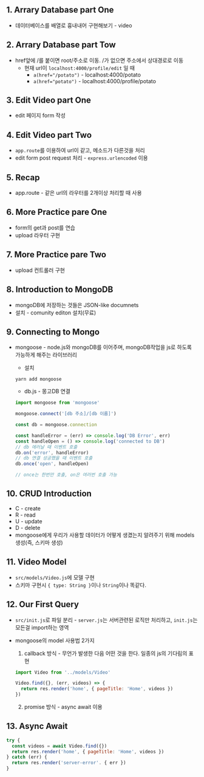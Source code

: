## 1. Arrary Database part One
* 데이터베이스를 배열로 흉내내어 구현해보기 - video

## 2. Arrary Database part Tow
* href앞에 /를 붙이면 root/주소로 이동. /가 없으면 주소에서 상대경로로 이동
  * 현재 url이 `localhost:4000/profile/edit` 일 때
    * `a(href="/potato")` - localhost:4000/potato
    * `a(href="potato")` - localhost:4000/profile/potato

## 3. Edit Video part One
* edit 페이지 form 작성

## 4. Edit Video part Two
* `app.route`를 이용하여 url이 같고, 메소드가 다른것을 처리
* edit form post request 처리 - `express.urlencoded` 이용

## 5. Recap
* app.route - 같은 url의 라우터를 2개이상 처리할 때 사용

## 6. More Practice pare One
* form의 get과 post를 연습
* upload 라우터 구현

## 7. More Practice pare Two
* upload 컨트롤러 구현

## 8. Introduction to MongoDB
* mongoDB에 저장하는 것들은 JSON-like documnets
* 설치 - comunity editon 설치(무료)

## 9. Connecting to Mongo
* mongoose - node.js와 mongoDB를 이어주며, mongoDB작업을 js로 하도록 가능하게 해주는 라이브러리
  * 설치
  ```
  yarn add mongoose
  ```

  * db.js - 몽고DB 연결
  ```js
  import mongoose from 'mongoose'

  mongoose.connect('[db 주소]/[db 이름]')

  const db = mongoose.connection

  const handleError = (err) => console.log('DB Error', err)
  const handleOpen = () => console.log('connected to DB')
  // db 에러날 때 이벤트 호출
  db.on('error', handleError)
  // db 연결 성공했을 때 이벤트 호출
  db.once('open', handleOpen)

  // once는 한번만 호출, on은 여러번 호출 가능
  ```

## 10. CRUD Introduction
  * C - create
  * R - read
  * U - update
  * D - delete
  * mongoose에게 우리가 사용할 데이터가 어떻게 생겼는지 알려주기 위해 models 생성(즉, 스키마 생성)

## 11. Video Model
* `src/models/Video.js`에 모델 구현
* 스키마 구현시 `{ type: String }`이나 `String`이나 똑같다.

## 12. Our First Query
* `src/init.js`로 파일 분리 - `server.js`는 서버관련된 로직만 처리하고, `init.js`는 모든걸 import하는 영역
* mongoose의 model 사용법 2가지
  1. callback 방식 - 무언가 발생한 다음 어떤 것을 한다. 일종의 js의 기다림의 표현
  ```js
  import Video from '../models/Video'

  Video.find({}, (err, videos) => {
    return res.render('home', { pageTitle: 'Home', videos })
  })
  ```

  2. promise 방식 - async await 이용

## 13. Async Await
```js
try {
  const videos = await Video.find({})
  return res.render('home', { pageTitle: 'Home', videos })
} catch (err) {
  return res.render('server-error'. { err })
}
```